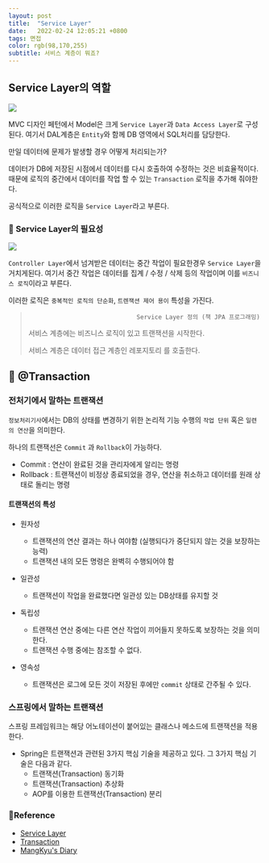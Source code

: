 ```yaml
---
layout: post 
title:  "Service Layer"
date:   2022-02-24 12:05:21 +0800 
tags: 면접
color: rgb(98,170,255)
subtitle: 서비스 계층이 뭐죠?
--- 
```


## Service Layer의 역할

![](https://miro.medium.com/max/1400/1*z0mVu3ELKPBZolOpAUFxWw.png)

MVC 디자인 페턴에서 Model은 크게 `Service Layer`과 `Data Access Layer`로 구성된다.
여기서 DAL계층은 `Entity`와 함께 DB 영역에서 SQL처리를 담당한다.


만일 데이터에 문제가 발생할 경우 어떻게 처리되는가?

데이터가 DB에 저장된 시점에서 데이터를 다시 호출하여 수정하는 것은 비효율적이다.
때문에 로직의 중간에서 데이터를 작업 할 수 있는 `Transaction` 로직을 추가해 줘야한다.

공식적으로 이러한 로직을 `Service Layer`라고 부른다.

### 🚀 Service Layer의 필요성

![](https://martinfowler.com/eaaCatalog/ServiceLayerSketch.gif)

`Controller Layer`에서 넘겨받은 데이터는 중간 작업이 필요한경우 `Service Layer`을 거치게된다.
여기서 중간 작업은 데이터를 집계 / 수정 / 삭제 등의 작업이며 이를 `비즈니스 로직`이라고 부른다.

이러한 로직은 `중복적인 로직의 단순화`, `트렌잭션 제어 용이` 특성을 가진다.


>                                   Service Layer 정의 (책 JPA 프로그래밍)
> 서비스 계층에는 비즈니스 로직이 있고 트랜잭션을 시작한다.
> 
> 서비스 계층은 데이터 접근 계층인 레포지토리 를 호출한다.
>


## 🚀 @Transaction

### 전처기에서 말하는 트랜잭션

`정보처리기사`에서는 DB의 상태를 변경하기 위한 논리적 기능 수행의 `작업 단위` 혹은 `일련의 연산`을 의미한다.

하나의 트랜잭선은 `Commit` 과 `Rollback`이 가능하다.

- Commit : 연산이 완료된 것을 관리자에게 알리는 명령
- Rollback : 트랜잭션이 비정상 종료되었을 경우, 연산을 취소하고 데이터를 원래 상태로 돌리는 명령

#### 트랜잭션의 특성

- 원자성
  - 트랜잭션의 연산 결과는 하나 여야함 (실행되다가 중단되지 않는 것을 보장하는 능력)
  - 트랜잭션 내의 모든 명령은 완벽히 수행되어야 함

- 일관성
  - 트랜잭션이 작업을 완료했다면 일관성 있는 DB상태를 유지할 것

- 독립성
  - 트랜잭션 연산 중에는 다른 연산 작업이 끼어들지 못하도록 보장하는 것을 의미한다.
  - 트랜잭션 수행 중에는 참조할 수 없다.

- 영속성
  - 트랜잭션은 로그에 모든 것이 저장된 후에만 `commit` 상태로 간주될 수 있다.

### 스프링에서 말하는 트랜잭션

스프링 프레임워크는 해당 어노테이션이 붙어있는 클래스나 메소드에 트랜잭션을 적용한다.

- Spring은 트랜잭션과 관련된 3가지 핵심 기술을 제공하고 있다. 그 3가지 핵심 기술은 다음과 같다.
  - 트랜잭션(Transaction) 동기화
  - 트랜잭션(Transaction) 추상화
  - AOP를 이용한 트랜잭션(Transaction) 분리



### 🧾Reference
- [Service Layer](https://goodteacher.tistory.com/252)
- [Transaction](https://liveyourit.tistory.com/238)
- [MangKyu's Diary](https://mangkyu.tistory.com/154)